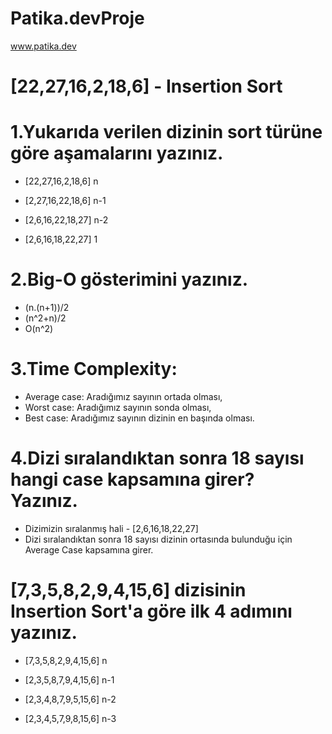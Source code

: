 # Patika.devProje
www.patika.dev

# [22,27,16,2,18,6] - Insertion Sort
# 1.Yukarıda verilen dizinin sort türüne göre aşamalarını yazınız.
 * [22,27,16,2,18,6]    n 
  
 * [2,27,16,22,18,6]    n-1
  
 * [2,6,16,22,18,27]    n-2
  
 * [2,6,16,18,22,27]    1 
  
# 2.Big-O gösterimini yazınız.
 * (n.(n+1))/2
 * (n^2+n)/2
 *  O(n^2)
   
# 3.Time Complexity:
 * Average case: Aradığımız sayının ortada olması,
 * Worst case: Aradığımız sayının sonda olması,
 * Best case: Aradığımız sayının dizinin en başında olması.
 
# 4.Dizi sıralandıktan sonra 18 sayısı hangi case kapsamına girer? Yazınız.
 * Dizimizin sıralanmış hali - [2,6,16,18,22,27] 
 * Dizi sıralandıktan sonra 18 sayısı dizinin ortasında bulunduğu için Average Case kapsamına girer.
 
# [7,3,5,8,2,9,4,15,6] dizisinin Insertion Sort'a göre ilk 4 adımını yazınız.
 * [7,3,5,8,2,9,4,15,6]    n
 
 * [2,3,5,8,7,9,4,15,6]    n-1
 
 * [2,3,4,8,7,9,5,15,6]    n-2
 
 * [2,3,4,5,7,9,8,15,6]    n-3
